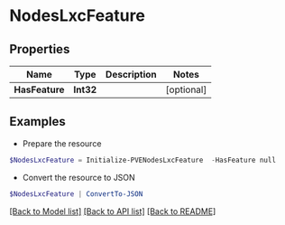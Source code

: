 # NodesLxcFeature
## Properties

Name | Type | Description | Notes
------------ | ------------- | ------------- | -------------
**HasFeature** | **Int32** |  | [optional] 

## Examples

- Prepare the resource
```powershell
$NodesLxcFeature = Initialize-PVENodesLxcFeature  -HasFeature null
```

- Convert the resource to JSON
```powershell
$NodesLxcFeature | ConvertTo-JSON
```

[[Back to Model list]](../README.md#documentation-for-models) [[Back to API list]](../README.md#documentation-for-api-endpoints) [[Back to README]](../README.md)

